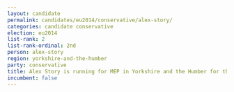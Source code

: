 ```yaml
---
layout: candidate
permalink: candidates/eu2014/conservative/alex-story/
categories: candidate conservative
election: eu2014
list-rank: 2
list-rank-ordinal: 2nd
person: alex-story
region: yorkshire-and-the-humber
party: conservative
title: Alex Story is running for MEP in Yorkshire and the Humber for the Conservative Party
incumbent: false
---
```

